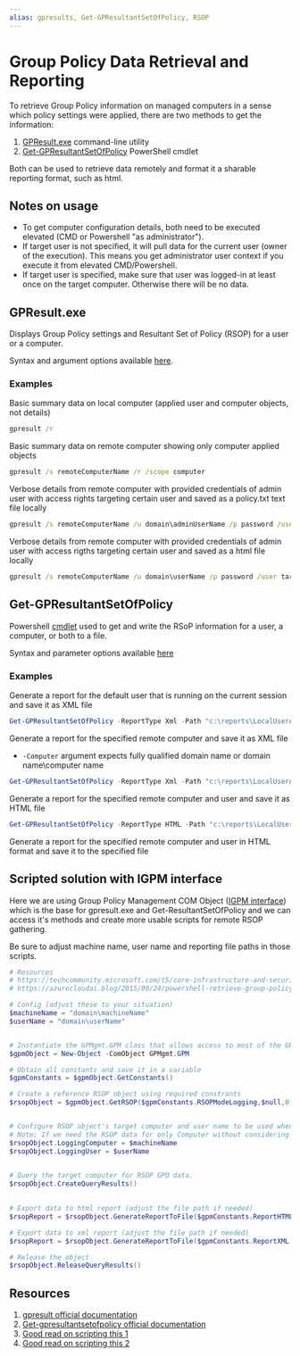 ```yaml
---
alias: gpresults, Get-GPResultantSetOfPolicy, RSOP
---
```


# Group Policy Data Retrieval and Reporting

To retrieve Group Policy information on managed computers in a sense which policy settings were applied, there are  two methods to get the information:

1.  [GPResult.exe](ttps://learn.microsoft.com/en-us/previous-versions/windows/it-pro/windows-xp/bb490915(v=technet.10)) command-line utility
2. [Get-GPResultantSetOfPolicy](https://learn.microsoft.com/en-us/powershell/module/grouppolicy/get-gpresultantsetofpolicy?view=windowsserver2022-ps) PowerShell cmdlet

Both can be used to retrieve data remotely and format it a sharable reporting format, such as html.

## Notes on usage

* To get computer configuration details, both need to be executed elevated (CMD or Powershell "as administrator"). 
* If target user is not specified, it will pull data for the current user (owner of the execution). This means you get administrator user context if you execute it from elevated CMD/Powershell.
* If target user is specified, make sure that user was logged-in at least once on the target computer. Otherwise there will be no data.

## GPResult.exe

Displays Group Policy settings and Resultant Set of Policy (RSOP) for a user or a computer.

Syntax and argument options available [here](https://learn.microsoft.com/en-us/previous-versions/windows/it-pro/windows-xp/bb490915(v=technet.10)).

### Examples

Basic summary data on local computer (applied user and computer objects, not details)

```cmd
gpresult /r
```

Basic summary data on remote computer showing only computer applied objects

```cmd
gpresult /s remoteComputerName /r /scope computer
```

Verbose details from remote computer with provided credentials of admin user with access rights targeting certain user and saved as a policy.txt text file locally

```cmd
gpresult /s remoteComputerName /u domain\adminUserName /p password /user targetusername /z > C:\policy.txt 
```

Verbose details from remote computer with provided credentials of admin user with access rigths targeting certain user and saved as a html file locally

```cmd
gpresult /s remoteComputerName /u domain\userName /p password /user targetusername /H C:\policy.html
```


## Get-GPResultantSetOfPolicy

Powershell [cmdlet](https://learn.microsoft.com/en-us/powershell/scripting/developer/cmdlet/cmdlet-overview?view=powershell-7.3) used to get and write the RSoP information for a user, a computer, or both to a file.

Syntax and parameter options available [here](https://learn.microsoft.com/en-us/powershell/module/grouppolicy/get-gpresultantsetofpolicy?view=windowsserver2022-ps)

### Examples

Generate a report for the default user that is running on the current session and save it as XML file

```powershell
Get-GPResultantSetOfPolicy -ReportType Xml -Path "c:\reports\LocalUserAndComputerReport.xml"
```


Generate a report for the specified remote computer and save it as XML file
* `-Computer` argument expects fully qualified domain name or domain name\\computer name

```powershell
Get-GPResultantSetOfPolicy -ReportType Xml -Path "c:\reports\LocalUserAndComputerReport.xml" -Computer remoteComputerName.domain.com
```


Generate a report for the specified remote computer and user and save it as HTML file

```powershell
Get-GPResultantSetOfPolicy -ReportType HTML -Path "c:\reports\LocalUserAndComputerReport.xml" -Computer remoteComputerName.domain.com -User domainName\userName
```

Generate a report for the specified remote computer and user in HTML format and save it to the specified file


## Scripted solution with IGPM interface

Here we are using Group Policy Management COM Object ([IGPM interface](https://learn.microsoft.com/en-us/windows/win32/api/gpmgmt/nn-gpmgmt-igpm)) which is the base for gpresult.exe and Get-ResultantSetOfPolicy and we can access it's methods and create more usable scripts for remote RSOP gathering.

Be sure to adjust machine name, user name and reporting file paths in those scripts.

```powershell
# Resources
# https://techcommunity.microsoft.com/t5/core-infrastructure-and-security/exporting-resultant-set-of-policy-rsop-data-using-powershell/ba-p/1217934
# https://azurecloudai.blog/2015/09/24/powershell-retrieve-group-policy-details-for-remote-computer/

# Config (adjust these to your situation) 
$machineName = "domain\machineName"
$userName = "domain\userName"


# Instantiate the GPMgmt.GPM class that allows access to most of the GPMC functionality  
$gpmObject = New-Object -ComObject GPMgmt.GPM

# Obtain all constants and save it in a variable
$gpmConstants = $gpmObject.GetConstants()

# Create a reference RSOP object using required constrants
$rsopObject = $gpmObject.GetRSOP($gpmConstants.RSOPModeLogging,$null,0)


# Configure RSOP object's target computer and user name to be used when querying for results
# Note: If we need the RSOP data for only Computer without considering User imposed Group Policy data, we need to use “RsopLoggingNoUser” constant value instead of $rsopObject.LoggingUser.
$rsopObject.LoggingComputer = $machineName
$rsopObject.LoggingUser = $userName

 
# Query the target computer for RSOP GPO data.
$rsopObject.CreateQueryResults()

 
# Export data to html report (adjust the file path if needed)
$rsopReport = $rsopObject.GenerateReportToFile($gpmConstants.ReportHTML , "C:\Temp\RSoP.html")

# Export data to xml report (adjust the file path if needed)
$rsopReport = $rsopObject.GenerateReportToFile($gpmConstants.ReportXML , "C:\Temp\RSoP.xml")

# Release the object
$rsopObject.ReleaseQueryResults()
```


## Resources

1. [gpresult official documentation](https://learn.microsoft.com/en-us/previous-versions/windows/it-pro/windows-xp/bb490915(v=technet.10))
2. [Get-gpresultantsetofpolicy official documentation](https://learn.microsoft.com/en-us/powershell/module/grouppolicy/get-gpresultantsetofpolicy?view=windowsserver2022-ps)
3. [Good read on scripting this 1](https://techcommunity.microsoft.com/t5/core-infrastructure-and-security/exporting-resultant-set-of-policy-rsop-data-using-powershell/ba-p/1217934)
4. [Good read on scripting this 2](https://azurecloudai.blog/2015/09/24/powershell-retrieve-group-policy-details-for-remote-computer/)


